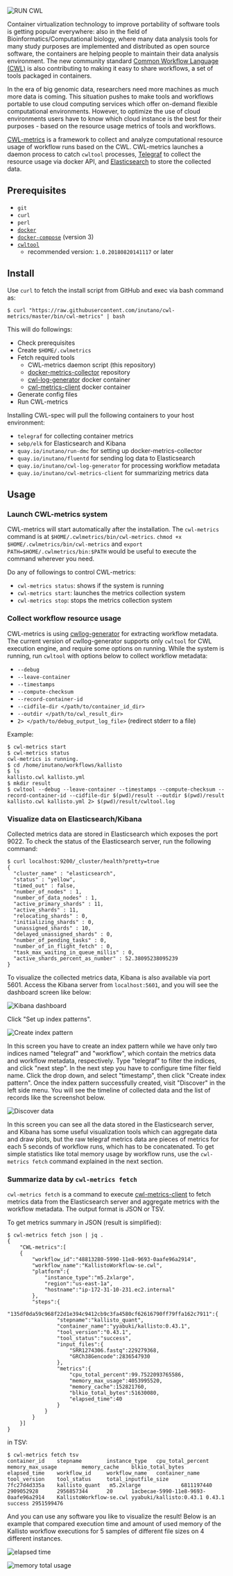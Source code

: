 ![RUN CWL](images/run-cwl2.png)

Container virtualization technology to improve portability of software tools is getting popular everywhere: also in the field of Bioinformatics/Computational biology, where many data analysis tools for many study purposes are implemented and distributed as open source software, the containers are helping people to maintain their data analysis environment. The new community standard [Common Workflow Language (CWL)](https://www.commonwl.org) is also contributing to making it easy to share workflows, a set of tools packaged in containers.

In the era of big genomic data, researchers need more machines as much more data is coming. This situation pushes to make tools and workflows portable to use cloud computing services which offer on-demand flexible computational environments. However, to optimize the use of cloud environments users have to know which cloud instance is the best for their purposes - based on the resource usage metrics of tools and workflows.

[CWL-metrics](https://github.com/inutano/cwl-metrics) is a framework to collect and analyze computational resource usage of workflow runs based on the CWL. CWL-metrics launches a daemon process to catch `cwltool` processes, [Telegraf](https://github.com/influxdata/telegraf) to collect the resource usage via docker API, and [Elasticsearch](https://github.com/elastic/elasticsearch) to store the collected data.

## Prerequisites

- `git`
- `curl`
- `perl`
- [`docker`](https://www.google.com/search?q=install+docker)
- [`docker-compose`](https://docs.docker.com/compose/install/) (version 3)
- [`cwltool`](https://github.com/common-workflow-language/cwltool)
  - recommended version: `1.0.20180820141117` or later

## Install

Use `curl` to fetch the install script from GitHub and exec via bash command as:

```
$ curl "https://raw.githubusercontent.com/inutano/cwl-metrics/master/bin/cwl-metrics" | bash
```

This will do followings:

- Check prerequisites
- Create `$HOME/.cwlmetrics`
- Fetch required tools
  - CWL-metrics daemon script (this repository)
  - [docker-metrics-collector](https://github.com/inutano/docker-metrics-collector) repository
  - [cwl-log-generator](https://github.com/inutano/cwl-log-generator) docker container
  - [cwl-metrics-client](https://github.com/inutano/cwl-metrics-client) docker container
- Generate config files
- Run CWL-metrics

Installing CWL-spec will pull the following containers to your host environment:

- `telegraf` for collecting container metrics
- `sebp/elk` for Elasticsearch and Kibana
- `quay.io/inutano/run-dmc` for setting up docker-metrics-collector
- `quay.io/inutano/fluentd` for sending log data to Elasticsearch
- `quay.io/inutano/cwl-log-generator` for processing workflow metadata
- `quay.io/inutano/cwl-metrics-client` for summarizing metrics data

## Usage

### Launch CWL-metrics system

CWL-metrics will start automatically after the installation. The `cwl-metrics` command is at `$HOME/.cwlmetrics/bin/cwl-metrics`. `chmod +x $HOME/.cwlmetrics/bin/cwl-metrics` and `export PATH=$HOME/.cwlmetrics/bin:$PATH` would be useful to execute the command wherever you need.

Do any of followings to control CWL-metrics:

- `cwl-metrics status`: shows if the system is running
- `cwl-metrics start`: launches the metrics collection system
- `cwl-metrics stop`: stops the metrics collection system

### Collect workflow resource usage

CWL-metrics is using [cwllog-generator](https://github.com/inutano/cwl-log-generator) for extracting workflow metadata. The current version of cwllog-generator supports only `cwltool` for CWL execution engine, and require some options on running. While the system is running, run `cwltool` with options below to collect workflow metadata:

- `--debug`
- `--leave-container`
- `--timestamps`
- `--compute-checksum`
- `--record-container-id`
- `--cidfile-dir </path/to/container_id_dir>`
- `--outdir </path/to/cwl_result_dir>`
- `2> </path/to/debug_output_log_file>` (redirect stderr to a file)

Example:

```
$ cwl-metrics start
$ cwl-metrics status
cwl-metrics is running.
$ cd /home/inutano/workflows/kallisto
$ ls
kallisto.cwl kallisto.yml
$ mkdir result
$ cwltool --debug --leave-container --timestamps --compute-checksum --record-container-id --cidfile-dir $(pwd)/result --outdir $(pwd)/result kallisto.cwl kallisto.yml 2> $(pwd)/result/cwltool.log
```

### Visualize data on Elasticsearch/Kibana

Collected metrics data are stored in Elasticsearch which exposes the port 9022. To check the status of the Elasticsearch server, run the following command:

```
$ curl localhost:9200/_cluster/health?pretty=true
{
  "cluster_name" : "elasticsearch",
  "status" : "yellow",
  "timed_out" : false,
  "number_of_nodes" : 1,
  "number_of_data_nodes" : 1,
  "active_primary_shards" : 11,
  "active_shards" : 11,
  "relocating_shards" : 0,
  "initializing_shards" : 0,
  "unassigned_shards" : 10,
  "delayed_unassigned_shards" : 0,
  "number_of_pending_tasks" : 0,
  "number_of_in_flight_fetch" : 0,
  "task_max_waiting_in_queue_millis" : 0,
  "active_shards_percent_as_number" : 52.38095238095239
}
```

To visualize the collected metrics data, Kibana is also available via port 5601. Access the Kibana server from `localhost:5601`, and you will see the dashboard screen like below:

![Kibana dashboard](images/kibana01.png)

Click "Set up index patterns".

![Create index pattern](images/kibana02.png)

In this screen you have to create an index pattern while we have only two indices named "telegraf" and "workflow", which contain the metrics data and workflow metadata, respectively. Type "telegraf" to filter the indices, and click "next step". In the next step you have to configure time filter field name. Click the drop down, and select "timestamp", then click "Create index pattern". Once the index pattern successfully created, visit "Discover" in the left side menu. You will see the timeline of collected data and the list of records like the screenshot below.

![Discover data](images/kibana03.png)

In this screen you can see all the data stored in the Elasticsearch server, and Kibana has some useful visualization tools which can aggregate data and draw plots, but the raw telegraf metrics data are pieces of metrics for each 5 seconds of workflow runs, which has to be concatenated. To get simple statistics like total memory usage by workflow runs, use the `cwl-metrics fetch` command explained in the next section.

### Summarize data by `cwl-metrics fetch`

`cwl-metrics fetch` is a command to execute [cwl-metrics-client](http://github.com/inutano/cwl-metrics-client) to fetch metrics data from the Elasticsearch server and aggregate metrics with the workflow metadata. The output format is JSON or TSV.

To get metrics summary in JSON (result is simplified):

```
$ cwl-metrics fetch json | jq .
{
	"CWL-metrics":[
	{
	  	"workflow_id":"48813280-5990-11e8-9693-0aafe96a2914",
	  	"workflow_name":"KallistoWorkflow-se.cwl",
	  	"platform":{
	  		"instance_type":"m5.2xlarge",
	  		"region":"us-east-1a",
	  		"hostname":"ip-172-31-10-231.ec2.internal"
	  	},
	  	"steps":{
	  		"135df0da59c968f22d1e394c9412cb9c3fa4580cf62616790ff79ffa162c7911":{
	  			"stepname":"kallisto_quant",
	  			"container_name":"yyabuki/kallisto:0.43.1",
	  			"tool_version":"0.43.1",
	  			"tool_status":"success",
	  			"input_files":{
	  				"SRR1274306.fastq":229279368,
	  				"GRCh38Gencode":2836547930
	  			},
	  			"metrics":{
	  				"cpu_total_percent":99.7522093765586,
	  				"memory_max_usage":4053995520,
	  				"memory_cache":152821760,
	  				"blkio_total_bytes":51630080,
	  				"elapsed_time":40
	  			}
	  		}
		}
	}]
}
```

in TSV:

```
$ cwl-metrics fetch tsv
container_id    stepname        instance_type   cpu_total_percent       memory_max_usage        memory_cache    blkio_total_bytes       elapsed_time    workflow_id     workflow_name   container_name  tool_version    tool_status     total_inputfile_size
7fc27d4d335a    kallisto_quant   m5.2xlarge             6811197440      2909052928      2956857344      20      1acbecae-5990-11e8-9693-0aafe96a2914    KallistoWorkflow-se.cwl yyabuki/kallisto:0.43.1 0.43.1  success 2951599476
```

And you can use any software you like to visualize the result! Below is an example that compared execution time and amount of used memory of the Kallisto workflow executions for 5 samples of different file sizes on 4 different instances.

![elapsed time](images/time.png)

![memory total usage](images/mem.png)
